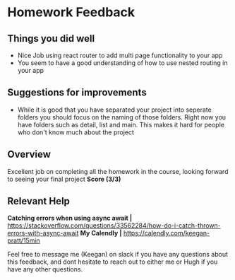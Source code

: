 # Homework Feedback


## Things you did well

- Nice Job using react router to add multi page functionality to your app
- You seem to have a good understanding of how to use nested routing in your app

## Suggestions for improvements 
- While it is good that you have separated your project into seperate folders you should focus on the naming of those folders. Right now you have folders such as detail, list and main. This makes it hard for people who don't know much about the project

## Overview 
Excellent job on completing all the homework in the course, looking forward to seeing your final project **Score (3/3)**
## Relevant Help 
**Catching errors when using async await |** https://stackoverflow.com/questions/33562284/how-do-i-catch-thrown-errors-with-async-await
**My Calendly |** https://calendly.com/keegan-pratt/15min

Feel free to message me (Keegan) on slack if you have any questions about this feedback, and dont hesitate to reach out to either me or Hugh if you have any other questions. 
